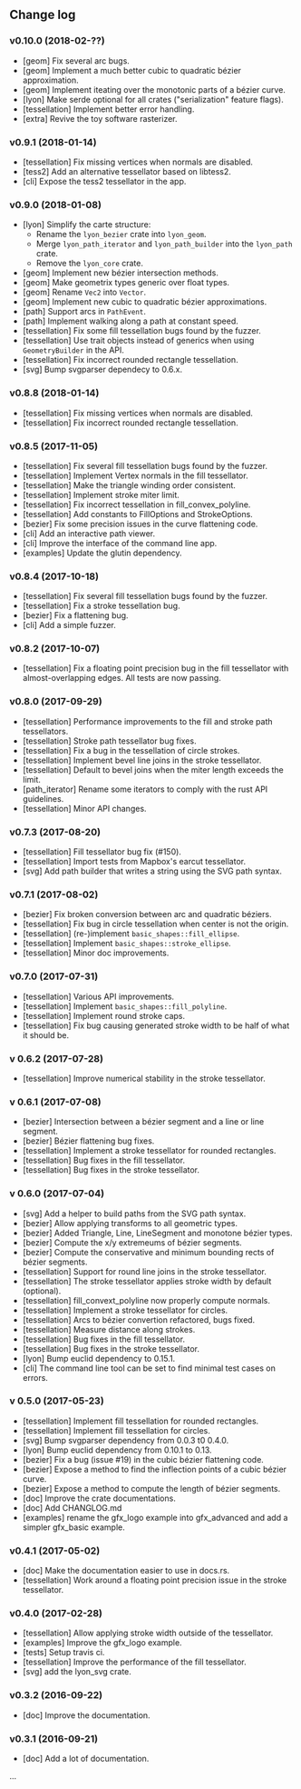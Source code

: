 ## Change log

### v0.10.0 (2018-02-??)
  - [geom] Fix several arc bugs.
  - [geom] Implement a much better cubic to quadratic bézier approximation.
  - [geom] Implement iteating over the monotonic parts of a bézier curve.
  - [lyon] Make serde optional for all crates ("serialization" feature flags).
  - [tessellation] Implement better error handling.
  - [extra] Revive the toy software rasterizer.

### v0.9.1 (2018-01-14)
  - [tessellation] Fix missing vertices when normals are disabled.
  - [tess2] Add an alternative tessellator based on libtess2.
  - [cli] Expose the tess2 tessellator in the app.

### v0.9.0 (2018-01-08)
  - [lyon] Simplify the carte structure:
    - Rename the `lyon_bezier` crate into `lyon_geom`.
    - Merge `lyon_path_iterator` and `lyon_path_builder` into the `lyon_path` crate.
    - Remove the `lyon_core` crate.
  - [geom] Implement new bézier intersection methods.
  - [geom] Make geometrix types generic over float types.
  - [geom] Rename `Vec2` into `Vector`.
  - [geom] Implement new cubic to quadratic bézier approximations.
  - [path] Support arcs in `PathEvent`.
  - [path] Implement walking along a path at constant speed.
  - [tessellation] Fix some fill tessellation bugs found by the fuzzer.
  - [tessellation] Use trait objects instead of generics when using `GeometryBuilder` in the API.
  - [tessellation] Fix incorrect rounded rectangle tessellation.
  - [svg] Bump svgparser dependecy to 0.6.x.

### v0.8.8 (2018-01-14)
  - [tessellation] Fix missing vertices when normals are disabled.
  - [tessellation] Fix incorrect rounded rectangle tessellation.

### v0.8.5 (2017-11-05)
  - [tessellation] Fix several fill tessellation bugs found by the fuzzer.
  - [tessellation] Implement Vertex normals in the fill tessellator.
  - [tessellation] Make the triangle winding order consistent.
  - [tessellation] Implement stroke miter limit.
  - [tessellation] Fix incorrect tessellation in fill_convex_polyline.
  - [tessellation] Add constants to FillOptions and StrokeOptions.
  - [bezier] Fix some precision issues in the curve flattening code.
  - [cli] Add an interactive path viewer.
  - [cli] Improve the interface of the command line app.
  - [examples] Update the glutin dependency.

### v0.8.4 (2017-10-18)
  - [tessellation] Fix several fill tessellation bugs found by the fuzzer.
  - [tessellation] Fix a stroke tessellation bug.
  - [bezier] Fix a flattening bug.
  - [cli] Add a simple fuzzer.

### v0.8.2 (2017-10-07)
  - [tessellation] Fix a floating point precision bug in the fill tessellator with almost-overlapping edges. All tests are now passing.

### v0.8.0 (2017-09-29)
  - [tessellation] Performance improvements to the fill and stroke path tessellators.
  - [tessellation] Stroke path tessellator bug fixes.
  - [tessellation] Fix a bug in the tessellation of circle strokes.
  - [tessellation] Implement bevel line joins in the stroke tessellator.
  - [tessellation] Default to bevel joins when the miter length exceeds the limit.
  - [path_iterator] Rename some iterators to comply with the rust API guidelines.
  - [tessellation] Minor API changes.

### v0.7.3 (2017-08-20)
  - [tessellation] Fill tessellator bug fix (#150).
  - [tessellation] Import tests from Mapbox's earcut tessellator.
  - [svg] Add path builder that writes a string using the SVG path syntax.

### v0.7.1 (2017-08-02)
  - [bezier] Fix broken conversion between arc and quadratic béziers.
  - [tessellation] Fix bug in circle tessellation when center is not the origin.
  - [tessellation] (re-)implement `basic_shapes::fill_ellipse`.
  - [tessellation] Implement `basic_shapes::stroke_ellipse`.
  - [tessellation] Minor doc improvements.

### v0.7.0 (2017-07-31)
  - [tessellation] Various API improvements.
  - [tessellation] Implement `basic_shapes::fill_polyline`.
  - [tessellation] Implement round stroke caps.
  - [tessellation] Fix bug causing generated stroke width to be half of what it should be.

### v 0.6.2 (2017-07-28)
  - [tessellation] Improve numerical stability in the stroke tessellator.

### v 0.6.1 (2017-07-08)
  - [bezier] Intersection between a bézier segment and a line or line segment.
  - [bezier] Bézier flattening bug fixes.
  - [tessellation] Implement a stroke tessellator for rounded rectangles.
  - [tessellation] Bug fixes in the fill tessellator.
  - [tessellation] Bug fixes in the stroke tessellator.

### v 0.6.0 (2017-07-04)
  - [svg] Add a helper to build paths from the SVG path syntax.
  - [bezier] Allow applying transforms to all geometric types.
  - [bezier] Added Triangle, Line, LineSegment and monotone bézier types.
  - [bezier] Compute the x/y extremeums of bézier segments.
  - [bezier] Compute the conservative and minimum bounding rects of bézier segments.
  - [tessellation] Support for round line joins in the stroke tessellator.
  - [tessellation] The stroke tessellator applies stroke width by default (optional).
  - [tessellation] fill_convext_polyline now properly compute normals.
  - [tessellation] Implement a stroke tessellator for circles.
  - [tessellation] Arcs to bézier convertion refactored, bugs fixed.
  - [tessellation] Measure distance along strokes.
  - [tessellation] Bug fixes in the fill tessellator.
  - [tessellation] Bug fixes in the stroke tessellator.
  - [lyon] Bump euclid dependency to 0.15.1.
  - [cli] The command line tool can be set to find minimal test cases on errors.

### v 0.5.0 (2017-05-23)
  - [tessellation] Implement fill tessellation for rounded rectangles.
  - [tessellation] Implement fill tessellation for circles.
  - [svg] Bump svgparser dependency from 0.0.3 t0 0.4.0.
  - [lyon] Bump euclid dependency from 0.10.1 to 0.13.
  - [bezier] Fix a bug (issue #19) in the cubic bézier flattening code.
  - [bezier] Expose a method to find the inflection points of a cubic bézier curve.
  - [bezier] Expose a method to compute the length of bézier segments.
  - [doc] Improve the crate documentations.
  - [doc] Add CHANGLOG.md
  - [examples] rename the gfx_logo example into gfx_advanced and add a simpler gfx_basic example.

### v0.4.1 (2017-05-02)
  - [doc] Make the documentation easier to use in docs.rs.
  - [tessellation] Work around a floating point precision issue in the stroke tessellator.

### v0.4.0 (2017-02-28)
  - [tessellation] Allow applying stroke width outside of the tessellator.
  - [examples] Improve the gfx_logo example.
  - [tests] Setup travis ci.
  - [tessellation] Improve the performance of the fill tessellator.
  - [svg] add the lyon_svg crate.

### v0.3.2 (2016-09-22)
  - [doc] Improve the documentation.

### v0.3.1 (2016-09-21)
  - [doc] Add a lot of documentation.

...